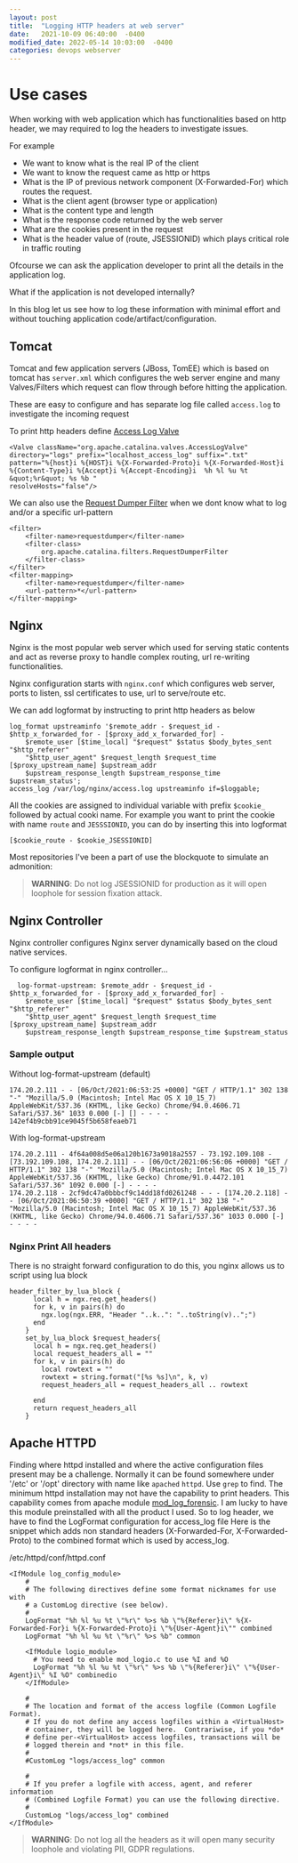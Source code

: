 ```yaml
---
layout: post
title:  "Logging HTTP headers at web server"
date:   2021-10-09 06:40:00  -0400
modified_date: 2022-05-14 10:03:00  -0400
categories: devops webserver
---
```


# Use cases
When working with web application which has functionalities based on http header, we may required to log the headers to investigate issues.

For example
 - We want to know what is the real IP of the client
 - We want to know the request came as http or https
 - What is the IP of previous network component (X-Forwarded-For) which routes the request.
 - What is the client agent (browser type or application)
 - What is the content type and length
 - What is the response code returned by the web server
 - What are the cookies present in the request
 - What is the header value of (route, JSESSIONID) which plays critical role in traffic routing


 Ofcourse we can ask the application developer to print all the details in the application log.

 What if the application is not developed internally?

 In this blog let us see how to log these information with minimal effort and without touching application code/artifact/configuration.

## Tomcat
Tomcat and few application servers (JBoss, TomEE) which is based on tomcat has `server.xml` which configures the web server engine and many Valves/Filters which request can flow through before hitting the application.

These are easy to configure and has separate log file called `access.log` to investigate the incoming request

To print http headers define [Access Log Valve](https://tomcat.apache.org/tomcat-10.0-doc/config/valve.html#Access_Log_Valve)
```
<Valve className="org.apache.catalina.valves.AccessLogValve"
directory="logs" prefix="localhost_access_log" suffix=".txt"
pattern="%{host}i %{HOST}i %{X-Forwarded-Proto}i %{X-Forwarded-Host}i %{Content-Type}i %{Accept}i %{Accept-Encoding}i  %h %l %u %t &quot;%r&quot; %s %b "
resolveHosts="false"/>
```

We can also use the [Request Dumper Filter](https://tomcat.apache.org/tomcat-10.0-doc/config/filter.html#Request_Dumper_Filter) when we dont know what to log and/or a specific url-pattern


```
<filter>
    <filter-name>requestdumper</filter-name>
    <filter-class>
        org.apache.catalina.filters.RequestDumperFilter
    </filter-class>
</filter>
<filter-mapping>
    <filter-name>requestdumper</filter-name>
    <url-pattern>*</url-pattern>
</filter-mapping>
```
<!-- 

### Sample output

```

```
To print cookies
```

```

### Sample output

```

```
-->


## Nginx
Nginx is the most popular web server which used for serving static contents and act as reverse proxy to handle complex routing, url re-writing functionalities.

Nginx configuration starts with `nginx.conf` which configures web server, ports to listen, ssl certificates to use, url to serve/route etc.

We can add logformat by instructing to print http headers as below
```
log_format upstreaminfo '$remote_addr - $request_id - $http_x_forwarded_for - [$proxy_add_x_forwarded_for] -
    $remote_user [$time_local] "$request" $status $body_bytes_sent "$http_referer"
    "$http_user_agent" $request_length $request_time [$proxy_upstream_name] $upstream_addr
    $upstream_response_length $upstream_response_time $upstream_status';
access_log /var/log/nginx/access.log upstreaminfo if=$loggable;
```

All the cookies are assigned to individual variable with prefix `$cookie_` followed by actual cooki name.
For example you want to print the cookie with name `route` and `JESSSIONID`, you can do by inserting this into logformat
```
[$cookie_route - $cookie_JSESSIONID]
```

Most repositories I've been a part of use the blockquote to simulate an admonition:

> **WARNING**: Do not log JSESSIONID for production as it will open loophole for session fixation attack.

## Nginx Controller
Nginx controller configures Nginx server dynamically based on the cloud native services.

To configure logformat in nginx controller...
```
  log-format-upstream: $remote_addr - $request_id - $http_x_forwarded_for - [$proxy_add_x_forwarded_for] -
    $remote_user [$time_local] "$request" $status $body_bytes_sent "$http_referer"
    "$http_user_agent" $request_length $request_time [$proxy_upstream_name] $upstream_addr
    $upstream_response_length $upstream_response_time $upstream_status
```

### Sample output

Without  log-format-upstream (default)
```
174.20.2.111 - - [06/Oct/2021:06:53:25 +0000] "GET / HTTP/1.1" 302 138 "-" "Mozilla/5.0 (Macintosh; Intel Mac OS X 10_15_7) AppleWebKit/537.36 (KHTML, like Gecko) Chrome/94.0.4606.71 Safari/537.36" 1033 0.000 [-] [] - - - - 142ef4b9cbb91ce9045f5b658feaeb71
```

With  log-format-upstream
```
174.20.2.111 - 4f64a008d5e06a120b1673a9018a2557 - 73.192.109.108 - [73.192.109.108, 174.20.2.111] - - [06/Oct/2021:06:56:06 +0000] "GET / HTTP/1.1" 302 138 "-" "Mozilla/5.0 (Macintosh; Intel Mac OS X 10_15_7) AppleWebKit/537.36 (KHTML, like Gecko) Chrome/91.0.4472.101 Safari/537.36" 1092 0.000 [-] - - - -
174.20.2.118 - 2cf9dc47a0bbbcf9c14dd18fd0261248 - - - [174.20.2.118] - - [06/Oct/2021:06:50:39 +0000] "GET / HTTP/1.1" 302 138 "-" "Mozilla/5.0 (Macintosh; Intel Mac OS X 10_15_7) AppleWebKit/537.36 (KHTML, like Gecko) Chrome/94.0.4606.71 Safari/537.36" 1033 0.000 [-] - - - -
```


### Nginx Print All headers
There is no straight forward configuration to do this, you nginx allows us to script using lua block

```
header_filter_by_lua_block {
      local h = ngx.req.get_headers()
      for k, v in pairs(h) do
        ngx.log(ngx.ERR, "Header "..k..": "..toString(v)..";")
      end
    }
    set_by_lua_block $request_headers{
      local h = ngx.req.get_headers()
      local request_headers_all = ""
      for k, v in pairs(h) do
        local rowtext = ""
        rowtext = string.format("[%s %s]\n", k, v)
        request_headers_all = request_headers_all .. rowtext

      end
      return request_headers_all
    }
```

## Apache HTTPD
Finding where httpd installed and where the active configuration files present may be a challenge.
Normally it can be found somewhere under '/etc' or '/opt' directory with name like `apached` `httpd`. Use `grep` to find.
The minimum httpd installation may not have the capability to print headers. 
This capability comes from apache module [mod_log_forensic](https://httpd.apache.org/docs/current/mod/mod_log_forensic.html).
I am lucky to have this module preinstalled with all the product I used. So to log header, we have to find the LogFormat configuration for access_log file
Here is the snippet which adds non standard headers (X-Forwarded-For, X-Forwarded-Proto) to the combined format which is used by access_log.

/etc/httpd/conf/httpd.conf

```
<IfModule log_config_module>
    #
    # The following directives define some format nicknames for use with
    # a CustomLog directive (see below).
    #
    LogFormat "%h %l %u %t \"%r\" %>s %b \"%{Referer}i\" %{X-Forwarded-For}i %{X-Forwarded-Proto}i \"%{User-Agent}i\"" combined
    LogFormat "%h %l %u %t \"%r\" %>s %b" common

    <IfModule logio_module>
      # You need to enable mod_logio.c to use %I and %O
      LogFormat "%h %l %u %t \"%r\" %>s %b \"%{Referer}i\" \"%{User-Agent}i\" %I %O" combinedio
    </IfModule>

    #
    # The location and format of the access logfile (Common Logfile Format).
    # If you do not define any access logfiles within a <VirtualHost>
    # container, they will be logged here.  Contrariwise, if you *do*
    # define per-<VirtualHost> access logfiles, transactions will be
    # logged therein and *not* in this file.
    #
    #CustomLog "logs/access_log" common

    #
    # If you prefer a logfile with access, agent, and referer information
    # (Combined Logfile Format) you can use the following directive.
    #
    CustomLog "logs/access_log" combined
</IfModule>
```


> **WARNING**: Do not log all the headers as it will open many security loophole and violating PII, GDPR regulations.

<!---
## Trafik
Trafik is software load balancer and reverse proxy used in cloud native infrastructure (ex: Kubernetes)


To configure Trafik to print logs with http header...
```

```

### Sample output

```

```


## Jetty

TBD
-->
